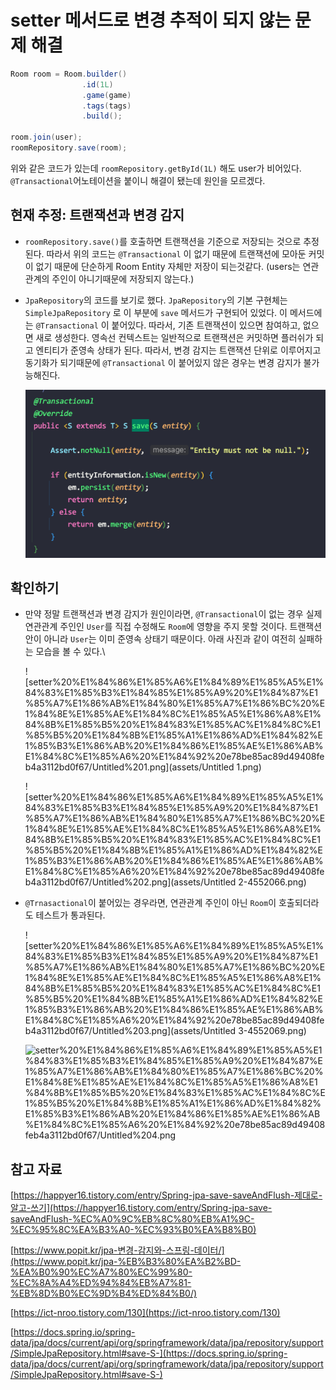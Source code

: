 # setter 메서드로 변경 추적이 되지 않는 문제 해결

```java
Room room = Room.builder()
                .id(1L)
                .game(game)
                .tags(tags)
                .build();

room.join(user);
roomRepository.save(room);
```

위와 같은 코드가 있는데 `roomRepository.getById(1L)` 해도 user가 비어있다. `@Transactional`어노테이션을 붙이니 해결이 됐는데 원인을 모르겠다.

## 현재 추정: 트랜잭션과 변경 감지

- `roomRepository.save()`를 호출하면 트랜잭션을 기준으로 저장되는 것으로 추정된다. 따라서 위의 코드는 `@Transactional` 이 없기 때문에 트랜잭션에 모아둔 커밋이 없기 때문에 단순하게 Room Entity 자체만 저장이 되는것같다. (users는 연관관계의 주인이 아니기때문에 저장되지 않는다.)
- `JpaRepository`의 코드를 보기로 했다. `JpaRepository`의 기본 구현체는 `SimpleJpaRepository` 로 이 부분에 `save` 메서드가 구현되어 있었다. 이 메서드에는 `@Transactional` 이 붙어있다. 따라서, 기존 트랜잭션이 있으면 참여하고, 없으면 새로 생성한다. 영속선 컨텍스트는 일반적으로 트랜잭션은 커밋하면 플러쉬가 되고 엔티티가 준영속 상태가 된다. 따라서, 변경 감지는 트랜잭션 단위로 이루어지고 동기화가 되기때문에 `@Transactional` 이 붙어있지 않은 경우는 변경 감지가 불가능해진다.
  
    ![setter%20%E1%84%86%E1%85%A6%E1%84%89%E1%85%A5%E1%84%83%E1%85%B3%E1%84%85%E1%85%A9%20%E1%84%87%E1%85%A7%E1%86%AB%E1%84%80%E1%85%A7%E1%86%BC%20%E1%84%8E%E1%85%AE%E1%84%8C%E1%85%A5%E1%86%A8%E1%84%8B%E1%85%B5%20%E1%84%83%E1%85%AC%E1%84%8C%E1%85%B5%20%E1%84%8B%E1%85%A1%E1%86%AD%E1%84%82%E1%85%B3%E1%86%AB%20%E1%84%86%E1%85%AE%E1%86%AB%E1%84%8C%E1%85%A6%20%E1%84%92%20e78be85ac89d49408feb4a3112bd0f67/Untitled.png](assets/Untitled-4552059.png)
    

## 확인하기

- 만약 정말 트랜잭션과 변경 감지가 원인이라면, `@Transactional`이 없는 경우 실제 연관관계 주인인 `User`를 직접 수정해도 `Room`에 영향을 주지 못할 것이다. 트랜잭션 안이 아니라 `User`는 이미 준영속 상태기 때문이다. 아래 사진과 같이 여전히 실패하는 모습을 볼 수 있다.\
  
    ![setter%20%E1%84%86%E1%85%A6%E1%84%89%E1%85%A5%E1%84%83%E1%85%B3%E1%84%85%E1%85%A9%20%E1%84%87%E1%85%A7%E1%86%AB%E1%84%80%E1%85%A7%E1%86%BC%20%E1%84%8E%E1%85%AE%E1%84%8C%E1%85%A5%E1%86%A8%E1%84%8B%E1%85%B5%20%E1%84%83%E1%85%AC%E1%84%8C%E1%85%B5%20%E1%84%8B%E1%85%A1%E1%86%AD%E1%84%82%E1%85%B3%E1%86%AB%20%E1%84%86%E1%85%AE%E1%86%AB%E1%84%8C%E1%85%A6%20%E1%84%92%20e78be85ac89d49408feb4a3112bd0f67/Untitled%201.png](assets/Untitled 1.png)
    
    ![setter%20%E1%84%86%E1%85%A6%E1%84%89%E1%85%A5%E1%84%83%E1%85%B3%E1%84%85%E1%85%A9%20%E1%84%87%E1%85%A7%E1%86%AB%E1%84%80%E1%85%A7%E1%86%BC%20%E1%84%8E%E1%85%AE%E1%84%8C%E1%85%A5%E1%86%A8%E1%84%8B%E1%85%B5%20%E1%84%83%E1%85%AC%E1%84%8C%E1%85%B5%20%E1%84%8B%E1%85%A1%E1%86%AD%E1%84%82%E1%85%B3%E1%86%AB%20%E1%84%86%E1%85%AE%E1%86%AB%E1%84%8C%E1%85%A6%20%E1%84%92%20e78be85ac89d49408feb4a3112bd0f67/Untitled%202.png](assets/Untitled 2-4552066.png)
    
- `@Trnasactional`이 붙어있는 경우라면, 연관관계 주인이 아닌 `Room`이 호출되더라도 테스트가 통과된다.
  
    ![setter%20%E1%84%86%E1%85%A6%E1%84%89%E1%85%A5%E1%84%83%E1%85%B3%E1%84%85%E1%85%A9%20%E1%84%87%E1%85%A7%E1%86%AB%E1%84%80%E1%85%A7%E1%86%BC%20%E1%84%8E%E1%85%AE%E1%84%8C%E1%85%A5%E1%86%A8%E1%84%8B%E1%85%B5%20%E1%84%83%E1%85%AC%E1%84%8C%E1%85%B5%20%E1%84%8B%E1%85%A1%E1%86%AD%E1%84%82%E1%85%B3%E1%86%AB%20%E1%84%86%E1%85%AE%E1%86%AB%E1%84%8C%E1%85%A6%20%E1%84%92%20e78be85ac89d49408feb4a3112bd0f67/Untitled%203.png](assets/Untitled 3-4552069.png)
    
    ![setter%20%E1%84%86%E1%85%A6%E1%84%89%E1%85%A5%E1%84%83%E1%85%B3%E1%84%85%E1%85%A9%20%E1%84%87%E1%85%A7%E1%86%AB%E1%84%80%E1%85%A7%E1%86%BC%20%E1%84%8E%E1%85%AE%E1%84%8C%E1%85%A5%E1%86%A8%E1%84%8B%E1%85%B5%20%E1%84%83%E1%85%AC%E1%84%8C%E1%85%B5%20%E1%84%8B%E1%85%A1%E1%86%AD%E1%84%82%E1%85%B3%E1%86%AB%20%E1%84%86%E1%85%AE%E1%86%AB%E1%84%8C%E1%85%A6%20%E1%84%92%20e78be85ac89d49408feb4a3112bd0f67/Untitled%204.png](setter%20%E1%84%86%E1%85%A6%E1%84%89%E1%85%A5%E1%84%83%E1%85%B3%E1%84%85%E1%85%A9%20%E1%84%87%E1%85%A7%E1%86%AB%E1%84%80%E1%85%A7%E1%86%BC%20%E1%84%8E%E1%85%AE%E1%84%8C%E1%85%A5%E1%86%A8%E1%84%8B%E1%85%B5%20%E1%84%83%E1%85%AC%E1%84%8C%E1%85%B5%20%E1%84%8B%E1%85%A1%E1%86%AD%E1%84%82%E1%85%B3%E1%86%AB%20%E1%84%86%E1%85%AE%E1%86%AB%E1%84%8C%E1%85%A6%20%E1%84%92%20e78be85ac89d49408feb4a3112bd0f67/Untitled%204.png)
    

## 참고 자료

[https://happyer16.tistory.com/entry/Spring-jpa-save-saveAndFlush-제대로-알고-쓰기](https://happyer16.tistory.com/entry/Spring-jpa-save-saveAndFlush-%EC%A0%9C%EB%8C%80%EB%A1%9C-%EC%95%8C%EA%B3%A0-%EC%93%B0%EA%B8%B0)

[https://www.popit.kr/jpa-변경-감지와-스프링-데이터/](https://www.popit.kr/jpa-%EB%B3%80%EA%B2%BD-%EA%B0%90%EC%A7%80%EC%99%80-%EC%8A%A4%ED%94%84%EB%A7%81-%EB%8D%B0%EC%9D%B4%ED%84%B0/)

[https://ict-nroo.tistory.com/130](https://ict-nroo.tistory.com/130)

[https://docs.spring.io/spring-data/jpa/docs/current/api/org/springframework/data/jpa/repository/support/SimpleJpaRepository.html#save-S-](https://docs.spring.io/spring-data/jpa/docs/current/api/org/springframework/data/jpa/repository/support/SimpleJpaRepository.html#save-S-)